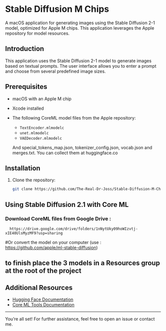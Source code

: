 # Stable Diffusion M Chips

A macOS application for generating images using the Stable Diffusion 2-1 model, optimized for Apple M chips. This application leverages the Apple repository for model resources.

## Introduction

This application uses the Stable Diffusion 2-1 model to generate images based on textual prompts. The user interface allows you to enter a prompt and choose from several predefined image sizes.

## Prerequisites

- macOS with an Apple M chip
- Xcode installed
- The following CoreML model files from the Apple repository:
  - `TextEncoder.mlmodelc`
  - `unet.mlmodelc`
  - `VAEDecoder.mlmodelc`

  And special_tokens_map.json, tokenizer_config.json, vocab.json and merges.txt. You can collect them at huggingface.co

## Installation

1. Clone the repository:
   ```sh
   git clone https://github.com/The-Real-Dr-Joss/Stable-Diffusion-M-Chips.git
   ```

## Using Stable Diffusion 2.1 with Core ML

### Download CoreML files from Google Drive :
  ```google drive link
    https://drive.google.com/drive/folders/1nNytUky09hoWIzvtj-xIE40UlsMyzMF9?usp=sharing
  ```
#Or convert the model on your computer (use : https://github.com/apple/ml-stable-diffusion)

to finish place the 3 models in a Resources group at the root of the project
---

## Additional Resources

- [Hugging Face Documentation](https://huggingface.co/docs)
- [Core ML Tools Documentation](https://coremltools.readme.io/)
---

You’re all set! For further assistance, feel free to open an issue or contact me.
